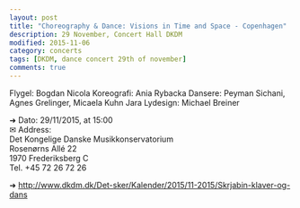 ```yaml
---
layout: post
title: "Choreography & Dance: Visions in Time and Space - Copenhagen"
description: 29 November, Concert Hall DKDM
modified: 2015-11-06
category: concerts
tags: [DKDM, dance concert 29th of november]
comments: true
---
```


Flygel: Bogdan Nicola
Koreografi: Ania Rybacka
Dansere: Peyman Sichani, Agnes Grelinger, Micaela Kuhn Jara
Lydesign: Michael Breiner

➜ Dato: 29/11/2015, at 15:00<br>
✉ Address:<br>
Det Kongelige Danske Musikkonservatorium<br>
Rosenørns Allé 22<br>
1970 Frederiksberg C<br>
Tel. +45 72 26 72 26<br>


➜ <a href="www.dkdm.dk">http://www.dkdm.dk/Det-sker/Kalender/2015/11-2015/Skrjabin-klaver-og-dans</a>  




